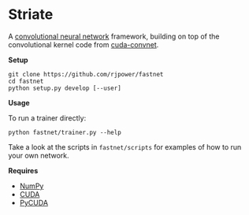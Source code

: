 Striate
=========
A [convolutional neural network](http://yann.lecun.com/exdb/lenet/) framework, building on 
top of the convolutional kernel code from [cuda-convnet](https://code.google.com/p/cuda-convnet/).


**Setup**

```
git clone https://github.com/rjpower/fastnet
cd fastnet
python setup.py develop [--user]
```

**Usage**

To run a trainer directly:

    python fastnet/trainer.py --help
    
Take a look at the scripts in `fastnet/scripts` for examples of how to run your own network.


**Requires**

  * [NumPy](http://www.numpy.org/)
  * [CUDA](http://www.nvidia.com/object/cuda_home_new.html)
  * [PyCUDA](http://documen.tician.de/pycuda/)
